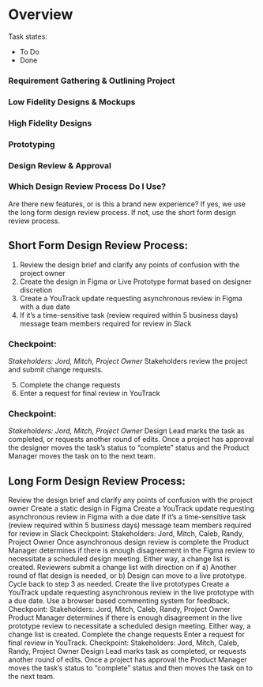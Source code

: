 # Overview

Task states:
- To Do
- Done

### Requirement Gathering & Outlining Project

### Low Fidelity Designs & Mockups

### High Fidelity Designs

### Prototyping

### Design Review & Approval



### Which Design Review Process Do I Use? ###
Are there new features, or is this a brand new experience? If yes, we use the long form design review process. If not, use the short form design review process.

## Short Form Design Review Process: ##
1. Review the design brief and clarify any points of confusion with the project owner
2. Create the design in Figma or Live Prototype format based on designer discretion
3. Create a YouTrack update requesting asynchronous review in Figma with a due date
4. If it’s a time-sensitive task (review required within 5 business days) message team members required for review in Slack

### Checkpoint: ###
_Stakeholders: Jord, Mitch, Project Owner_
Stakeholders review the project and submit change requests.

5. Complete the change requests
6. Enter a request for final review in YouTrack

### Checkpoint: ###
_Stakeholders: Jord, Mitch, Project Owner_
Design Lead marks the task as completed, or requests another round of edits. Once a project has approval the designer moves the task’s status to “complete” status and the Product Manager moves the task on to the next team.


## Long Form Design Review Process: ##
Review the design brief and clarify any points of confusion with the project owner
Create a static design in Figma
Create a YouTrack update requesting asynchronous review in Figma with a due date
If it’s a time-sensitive task (review required within 5 business days) message team members required for review in Slack
Checkpoint:
Stakeholders: Jord, Mitch, Caleb, Randy, Project Owner
Once asynchronous design review is complete the Product Manager determines if there is enough disagreement in the Figma review to necessitate a scheduled design meeting. Either way, a change list is created.
Reviewers submit a change list with direction on if a) Another round of flat design is needed, or b) Design can move to a live prototype. Cycle back to step 3 as needed.
Create the live prototypes
Create a YouTrack update requesting asynchronous review in the live prototype with a due date. Use a browser based commenting system for feedback.
Checkpoint:
Stakeholders: Jord, Mitch, Caleb, Randy, Project Owner
Product Manager determines if there is enough disagreement in the live prototype review to necessitate a scheduled design meeting. Either way, a change list is created.
Complete the change requests
Enter a request for final review in YouTrack.
Checkpoint:
Stakeholders: Jord, Mitch, Caleb, Randy, Project Owner
Design Lead marks task as completed, or requests another round of edits. Once a project has approval the Product Manager moves the task’s status to “complete” status and then moves the task on to the next team.
